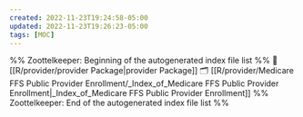 ```yaml
---
created: 2022-11-23T19:24:58-05:00
updated: 2022-11-23T19:26:23-05:00
tags: [MOC]
---
```

%% Zoottelkeeper: Beginning of the autogenerated index file list  %%
📄 [[R/provider/provider Package|provider Package]]
🗂️ [[R/provider/Medicare FFS Public Provider Enrollment/_Index_of_Medicare FFS Public Provider Enrollment|_Index_of_Medicare FFS Public Provider Enrollment]]
%% Zoottelkeeper: End of the autogenerated index file list  %%
